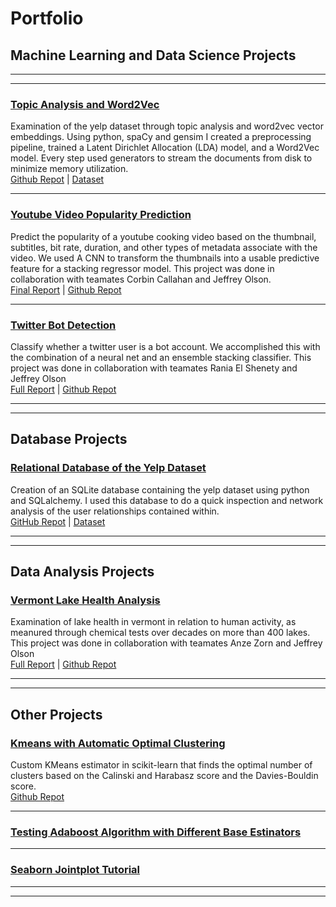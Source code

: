 # Portfolio

## Machine Learning and Data Science Projects

---
---

### [Topic Analysis and Word2Vec](/Topic_analysis_word2vec.md)

Examination of the yelp dataset through topic analysis and word2vec vector embeddings. Using python, spaCy and gensim I created a preprocessing pipeline, trained a Latent Dirichlet Allocation (LDA) model, and a Word2Vec model. Every step used generators to stream the documents from disk to minimize memory utilization.<br>
[Github Repot](https://github.com/Alkoopman85/Word2Vec-and-Topic-Analysis-Yelp-Reviews) | [Dataset](https://www.yelp.com/dataset)

---

### [Youtube Video Popularity Prediction](/youtube_popularity.md)
Predict the popularity of a youtube cooking video based on the thumbnail, subtitles, bit rate, duration, and other types of metadata associate with the video. We used A CNN to transform the thumbnails into a usable predictive feature for a stacking regressor model. This project was done in collaboration with teamates Corbin Callahan and Jeffrey Olson.<br>
[Final Report](https://medium.com/@team_popular/predicting-youtube-cooking-video-popularity-a5b841732e2d) | [Github Repot](https://github.com/corbinscahalan/SIADS699-capstone-project)

---

### [Twitter Bot Detection](/twitter_bot_detection.md)
Classify whether a twitter user is a bot account. We accomplished this with the combination of a neural net and an ensemble stacking classifier. This project was done in collaboration with teamates Rania El Shenety and Jeffrey Olson<br>
[Full Report](https://medium.com/@algebraizable/twitter-bot-detection-a1ae1a466804) | [Github Repot](https://github.com/MarlonShakespeare/Milestone-2)

---
---

## Database Projects
### [Relational Database of the Yelp Dataset](/yelp_database.md)

Creation of an SQLite database containing the yelp dataset using python and SQLalchemy. I used this database to do a quick inspection and network analysis of the user relationships contained within.<br>
[GitHub Repot](https://github.com/Alkoopman85/Yelp_sqlite_database) | [Dataset](https://www.yelp.com/dataset)

---
---

## Data Analysis Projects

### [Vermont Lake Health Analysis](/vermont_lake_health.md)
Examination of lake health in vermont in relation to human activity, as meanured through chemical tests over decades on more than 400 lakes. This project was done in collaboration with teamates Anze Zorn and Jeffrey Olson<br>
[Full Report](/pdfs/10-jeffols-azorin-alevink.pdf) | [Github Repot](https://github.com/zorinAnze/Vermont-Lake-Health)

---
---

## Other Projects

### [Kmeans with Automatic Optimal Clustering](/kmeans_optimalk.md)
Custom KMeans estimator in scikit-learn that finds the optimal number of clusters based on the Calinski and Harabasz score and the Davies-Bouldin score.<br>
[Github Repot](https://github.com/Alkoopman85/optimal_k_kmeans)

---
### [Testing Adaboost Algorithm with Different Base Estinators]()

---
### [Seaborn Jointplot Tutorial]()

---
---